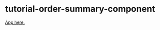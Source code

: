 # tutorial-order-summary-component

[App here.](https://sakshi326.github.io/order_summary_component)

